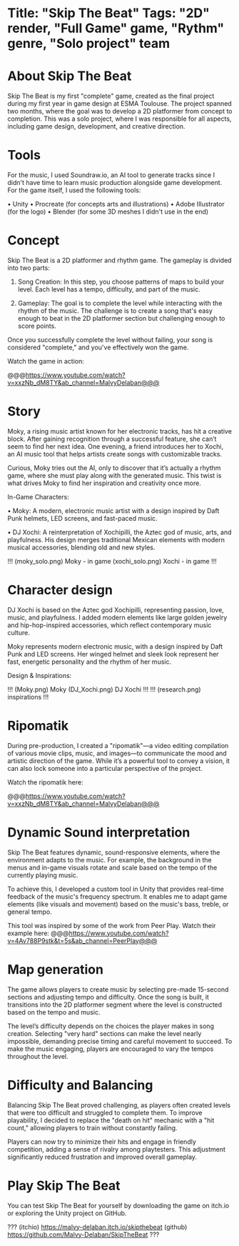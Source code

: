 Title: "Skip The Beat"
Tags: "2D" render, "Full Game" game, "Rythm" genre, "Solo project" team
=====
# About Skip The Beat
Skip The Beat is my first "complete" game, created as the final project during my first year in game design at ESMA Toulouse. The project spanned two months, where the goal was to develop a 2D platformer from concept to completion. This was a solo project, where I was responsible for all aspects, including game design, development, and creative direction.

# Tools
For the music, I used Soundraw.io, an AI tool to generate tracks since I didn't have time to learn music production alongside game development.
For the game itself, I used the following tools:

• Unity
• Procreate (for concepts arts and illustrations)
• Adobe Illustrator (for the logo)
• Blender (for some 3D meshes I didn't use in the end)

# Concept
Skip The Beat is a 2D platformer and rhythm game. The gameplay is divided into two parts:

1. Song Creation: In this step, you choose patterns of maps to build your level. Each level has a tempo, difficulty, and part of the music.

2. Gameplay: The goal is to complete the level while interacting with the rhythm of the music. The challenge is to create a song that's easy enough to beat in the 2D platformer section but challenging enough to score points.

Once you successfully complete the level without failing, your song is considered "complete," and you've effectively won the game.

Watch the game in action:

@@@https://www.youtube.com/watch?v=xxzNb_dM8TY&ab_channel=MalvyDelaban@@@

# Story
Moky, a rising music artist known for her electronic tracks, has hit a creative block. After gaining recognition through a successful feature, she can’t seem to find her next idea. One evening, a friend introduces her to Xochi, an AI music tool that helps artists create songs with customizable tracks.

Curious, Moky tries out the AI, only to discover that it’s actually a rhythm game, where she must play along with the generated music. This twist is what drives Moky to find her inspiration and creativity once more.

In-Game Characters:

• Moky: A modern, electronic music artist with a design inspired by Daft Punk helmets, LED screens, and fast-paced music.

• DJ Xochi: A reinterpretation of Xochipilli, the Aztec god of music, arts, and playfulness. His design merges traditional Mexican elements with modern musical accessories, blending old and new styles.

!!!
(moky_solo.png) Moky - in game
(xochi_solo.png) Xochi - in game
!!!

# Character design
DJ Xochi is based on the Aztec god Xochipilli, representing passion, love, music, and playfulness. I added modern elements like large golden jewelry and hip-hop-inspired accessories, which reflect contemporary music culture.

Moky represents modern electronic music, with a design inspired by Daft Punk and LED screens. Her winged helmet and sleek look represent her fast, energetic personality and the rhythm of her music.

Design & Inspirations:

!!!
(Moky.png) Moky
(DJ_Xochi.png) DJ Xochi
!!!
!!!
(research.png) inspirations
!!!

# Ripomatik
During pre-production, I created a "ripomatik"—a video editing compilation of various movie clips, music, and images—to communicate the mood and artistic direction of the game. While it’s a powerful tool to convey a vision, it can also lock someone into a particular perspective of the project.

Watch the ripomatik here:

@@@https://www.youtube.com/watch?v=xxzNb_dM8TY&ab_channel=MalvyDelaban@@@

# Dynamic Sound interpretation
Skip The Beat features dynamic, sound-responsive elements, where the environment adapts to the music. For example, the background in the menus and in-game visuals rotate and scale based on the tempo of the currently playing music.

To achieve this, I developed a custom tool in Unity that provides real-time feedback of the music's frequency spectrum. It enables me to adapt game elements (like visuals and movement) based on the music's bass, treble, or general tempo.

This tool was inspired by some of the work from Peer Play.
Watch their example here:
@@@https://www.youtube.com/watch?v=4Av788P9stk&t=5s&ab_channel=PeerPlay@@@

# Map generation
The game allows players to create music by selecting pre-made 15-second sections and adjusting tempo and difficulty. Once the song is built, it transitions into the 2D platformer segment where the level is constructed based on the tempo and music.

The level’s difficulty depends on the choices the player makes in song creation. Selecting "very hard" sections can make the level nearly impossible, demanding precise timing and careful movement to succeed. To make the music engaging, players are encouraged to vary the tempos throughout the level.

# Difficulty and Balancing
Balancing Skip The Beat proved challenging, as players often created levels that were too difficult and struggled to complete them. To improve playability, I decided to replace the "death on hit" mechanic with a "hit count," allowing players to train without constantly failing.

Players can now try to minimize their hits and engage in friendly competition, adding a sense of rivalry among playtesters. This adjustment significantly reduced frustration and improved overall gameplay.

# Play Skip The Beat
You can test Skip The Beat for yourself by downloading the game on itch.io or exploring the Unity project on GitHub.

???
(itchio) https://malvy-delaban.itch.io/skipthebeat
(github) https://github.com/Malvy-Delaban/SkipTheBeat
???